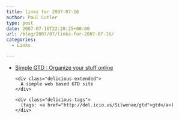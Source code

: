 ```yaml
---
title: links for 2007-07-16
author: Paul Cutler
type: post
date: 2007-07-16T22:20:25+00:00
url: /blog/2007/07/links-for-2007-07-16/
categories:
  - Links

---
```

<ul class="delicious">
  <li>
    <div class="delicious-link">
      <a href="http://www.simplegtd.com/">Simple GTD : Organize your stuff online</a>
    </div>
    
    <div class="delicious-extended">
      A simple web based GTD site
    </div>
    
    <div class="delicious-tags">
      (tags: <a href="http://del.icio.us/Silwenae/gtd">gtd</a>)
    </div>
  </li>
</ul>